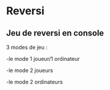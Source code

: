 # Reversi
 Jeu de reversi en console
--
3 modes de jeu :

-le mode 1 joueur/1 ordinateur

-le mode 2 joueurs

-le mode 2 ordinateurs